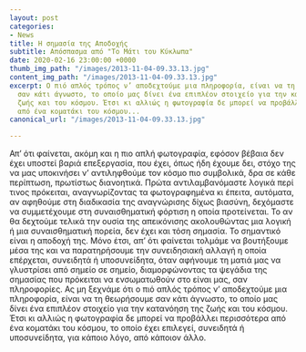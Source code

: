 ```yaml
---
layout: post
categories:
- News
title: Η σημασία της Αποδοχής
subtitle: Απόσπασμα από "Το Μάτι του Κύκλωπα"
date: 2020-02-16 23:00:00 +0000
thumb_img_path: "/images/2013-11-04-09.33.13.jpg"
content_img_path: "/images/2013-11-04-09.33.13.jpg"
excerpt: O πιό απλός τρόπος ν’ αποδεχτούμε μια πληροφορία, είναι να τη θεωρήσουμε
  σαν κάτι άγνωστο, το οποίο μας δίνει ένα επιπλέον στοιχείο για την κατανόηση της
  ζωής και του κόσμου. Έτσι κι αλλιώς η φωτογραφία δε μπορεί να προβάλλει περισσότερα
  από ένα κοματάκι του κόσμου...
canonical_url: "/images/2013-11-04-09.33.13.jpg"

---
```

Απ’ ότι φαίνεται, ακόμη και η πιο απλή φωτογραφία, εφόσον βέβαια δεν έχει υποστεί βαριά επεξεργασία, που έχει, όπως ήδη έχουμε δει, στόχο της να μας υποκινήσει ν’ αντιληφθούμε τον κόσμο πιο συμβολικά, δρα σε κάθε περίπτωση, πρωτίστως διανοητικά. Πρώτα αντιλαμβανόμαστε λογικά περί τινος πρόκειται, αναγνωρίζοντας τα φωτογραφημένα κι έπειτα, αυτόματα, αν αφηθούμε στη διαδικασία της αναγνώρισης δίχως βιασύνη, δεχόμαστε να συμμετέχουμε στη συναισθηματική φόρτιση η οποία προτείνεται. Το αν θα δεχτούμε τελικά την ουσία της απεικόνισης ακολουθώντας μια λογική ή μια συναισθηματική πορεία, δεν έχει και τόση σημασία. Το σημαντικό είναι η αποδοχή της. Μόνο έτσι, απ’ ότι φαίνεται τολμάμε να βουτήξουμε μέσα της και να παρατηρήσουμε την συνειδησιακή αλλαγή η οποία επέρχεται, συνειδητά ή υποσυνείδητα, όταν αφήνουμε τη ματιά μας να γλυστρίσει από σημείο σε σημείο, διαμορφώνοντας τα ψεγάδια της σημασίας που πρόκειται να ενσωματωθούν στο είναι μας, σαν πληροφορίες. Ας μη ξεχνάμε ότι ο πιό απλός τρόπος ν’ αποδεχτούμε μια πληροφορία, είναι να τη θεωρήσουμε σαν κάτι άγνωστο, το οποίο μας δίνει ένα επιπλέον στοιχείο για την κατανόηση της ζωής και του κόσμου. Έτσι κι αλλιώς η φωτογραφία δε μπορεί να προβάλλει περισσότερα από ένα κοματάκι του κόσμου, το οποίο έχει επιλεγεί, συνειδητά ή υποσυνείδητα, για κάποιο λόγο, από κάποιον άλλο.